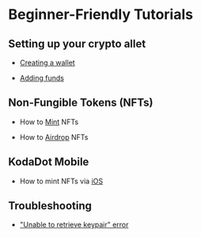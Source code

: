 # Beginner-Friendly Tutorials

## Setting up your crypto allet

- [Creating a wallet](tutorials/how-to-create-wallet.md)

- [Adding funds](/tutorials/how-to-top-up-wallet.md)

## Non-Fungible Tokens (NFTs)

- How to [Mint](/tutorials/how-to-mint.md) NFTs

- How to [Airdrop](/tutorials/how-to-airdrop.md) NFTs

## KodaDot Mobile

- How to mint NFTs via [iOS](/tutorials/how-to-kodadot-phone-ios.md)

## Troubleshooting

- ["Unable to retrieve keypair" error](/tutorials/how-to-fix-error-keypair.md)


